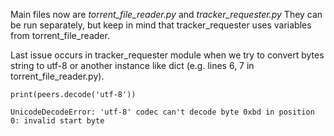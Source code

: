 Main files now are _torrent_file_reader.py_ and _tracker_requester.py_
They can be run separately, but keep in mind that tracker_requester uses variables from torrent_file_reader.

Last issue occurs in tracker_requester module when we try to convert bytes string to utf-8 or another instance like dict
(e.g. lines 6, 7 in torrent_file_reader.py).

`print(peers.decode('utf-8'))`

`UnicodeDecodeError: 'utf-8' codec can't decode byte 0xbd in position 0: invalid start byte`
